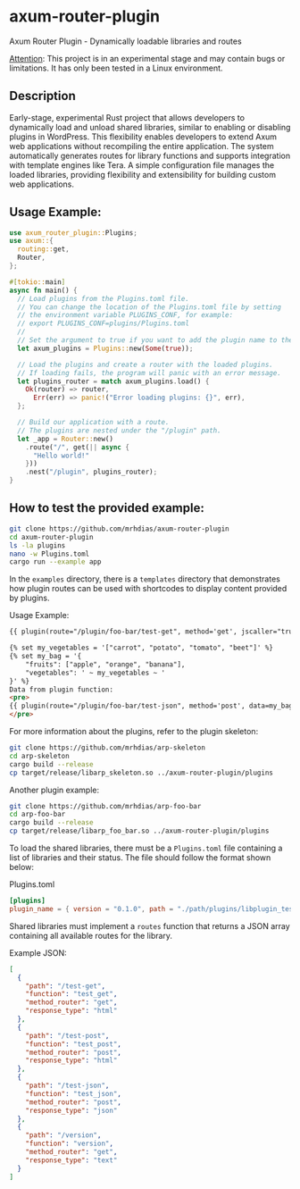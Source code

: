 # axum-router-plugin
Axum Router Plugin - Dynamically loadable libraries and routes

<ins>Attention</ins>: This project is in an experimental stage and may contain bugs or limitations. It has only been tested in a Linux environment.

## Description
Early-stage, experimental Rust project that allows developers to dynamically load and unload shared libraries, similar to enabling or disabling plugins in WordPress. This flexibility enables developers to extend Axum web applications without recompiling the entire application. The system automatically generates routes for library functions and supports integration with template engines like Tera. A simple configuration file manages the loaded libraries, providing flexibility and extensibility for building custom web applications.

## Usage Example:
```rust
use axum_router_plugin::Plugins;
use axum::{
  routing::get,
  Router,
};

#[tokio::main]
async fn main() {
  // Load plugins from the Plugins.toml file.
  // You can change the location of the Plugins.toml file by setting
  // the environment variable PLUGINS_CONF, for example:
  // export PLUGINS_CONF=plugins/Plugins.toml
  //
  // Set the argument to true if you want to add the plugin name to the routes.
  let axum_plugins = Plugins::new(Some(true));

  // Load the plugins and create a router with the loaded plugins.
  // If loading fails, the program will panic with an error message.
  let plugins_router = match axum_plugins.load() {
    Ok(router) => router,
      Err(err) => panic!("Error loading plugins: {}", err),
  };

  // Build our application with a route.
  // The plugins are nested under the "/plugin" path.
  let _app = Router::new()
    .route("/", get(|| async {
      "Hello world!"
    }))
    .nest("/plugin", plugins_router);
}
```

## How to test the provided example:
```sh
git clone https://github.com/mrhdias/axum-router-plugin
cd axum-router-plugin
ls -la plugins
nano -w Plugins.toml
cargo run --example app
```
In the `examples` directory, there is a `templates` directory that demonstrates how plugin routes can be used with shortcodes to display content provided by plugins.

Usage Example:
```html
{{ plugin(route="/plugin/foo-bar/test-get", method='get', jscaller="true") | safe }}

{% set my_vegetables = '["carrot", "potato", "tomato", "beet"]' %}
{% set my_bag = '{
    "fruits": ["apple", "orange", "banana"],
    "vegetables": ' ~ my_vegetables ~ '
}' %}
Data from plugin function: 
<pre>
{{ plugin(route="/plugin/foo-bar/test-json", method='post', data=my_bag, jscaller="true") | safe }}
</pre>
```

For more information about the plugins, refer to the plugin skeleton:
```sh
git clone https://github.com/mrhdias/arp-skeleton
cd arp-skeleton
cargo build --release
cp target/release/libarp_skeleton.so ../axum-router-plugin/plugins
```
Another plugin example:
```sh
git clone https://github.com/mrhdias/arp-foo-bar
cd arp-foo-bar
cargo build --release
cp target/release/libarp_foo_bar.so ../axum-router-plugin/plugins
```
To load the shared libraries, there must be a `Plugins.toml` file containing a list of libraries and their status. The file should follow the format shown below:

Plugins.toml
```toml
[plugins]
plugin_name = { version = "0.1.0", path = "./path/plugins/libplugin_test.so", enabled = true }
```

Shared libraries must implement a `routes` function that returns a JSON array containing all available routes for the library.

Example JSON:
```json
[
  {
    "path": "/test-get",
    "function": "test_get",
    "method_router": "get",
    "response_type": "html"
  },
  {
    "path": "/test-post",
    "function": "test_post",
    "method_router": "post",
    "response_type": "html"
  },
  {
    "path": "/test-json",
    "function": "test_json",
    "method_router": "post",
    "response_type": "json"
  },
  {
    "path": "/version",
    "function": "version",
    "method_router": "get",
    "response_type": "text"
  }
]
```
